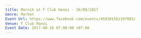 ```yaml
---
title: Marnik at F Club Hanoi - 26/08/2017
Genre: Market
Event Url: https://www.facebook.com/events/458301561207083/
Venue: F Club Hanoi
Event Date: 2017-08-26 07:00:00 +07:00
---
```


